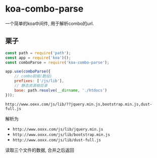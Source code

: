 # koa-combo-parse

一个简单的koa中间件, 用于解析combo的url.

## 栗子

```javascript
const path = require('path');
const app = require('koa')();
const comboParse = require('koa-combo-parse');

app.use(comboParse({
    // combo前缀(数组)
    prefixes: ['/js/lib'],
    // 静态资源根目录
    base: path.resolve(__dirname, './htdocs')
}));
```

`http://www.ooxx.com/js/lib/??jquery.min.js,bootstrap.min.js,dust-full.js`

解析为

 - `http://www.ooxx.com/js/lib/jquery.min.js`
 - `http://www.ooxx.com/js/lib/bootstrap.min.js`
 - `http://www.ooxx.com/js/lib/dust-full.js`

读取三个文件的数据, 合并之后返回
